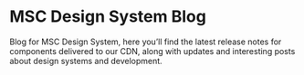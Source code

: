 # MSC Design System Blog

Blog for MSC Design System, here you’ll find the latest release notes for components delivered to our CDN, along with updates and interesting posts about design systems and development.